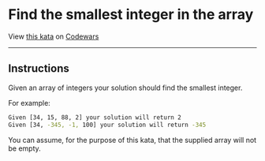 # Find the smallest integer in the array

View [this kata](https://www.codewars.com/kata/55a2d7ebe362935a210000b2/) on [Codewars](https://www.codewars.com)

---

## Instructions

Given an array of integers your solution should find the smallest integer.

For example:

```sh
Given [34, 15, 88, 2] your solution will return 2
Given [34, -345, -1, 100] your solution will return -345
```

You can assume, for the purpose of this kata, that the supplied array will not be empty.